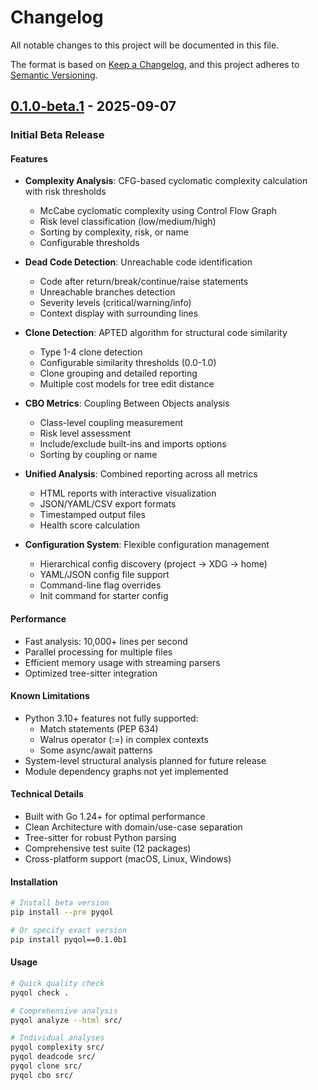 # Changelog

All notable changes to this project will be documented in this file.

The format is based on [Keep a Changelog](https://keepachangelog.com/en/1.0.0/),
and this project adheres to [Semantic Versioning](https://semver.org/spec/v2.0.0.html).

## [0.1.0-beta.1] - 2025-09-07

### Initial Beta Release

#### Features
- **Complexity Analysis**: CFG-based cyclomatic complexity calculation with risk thresholds
  - McCabe cyclomatic complexity using Control Flow Graph
  - Risk level classification (low/medium/high)
  - Sorting by complexity, risk, or name
  - Configurable thresholds

- **Dead Code Detection**: Unreachable code identification
  - Code after return/break/continue/raise statements
  - Unreachable branches detection
  - Severity levels (critical/warning/info)
  - Context display with surrounding lines

- **Clone Detection**: APTED algorithm for structural code similarity
  - Type 1-4 clone detection
  - Configurable similarity thresholds (0.0-1.0)
  - Clone grouping and detailed reporting
  - Multiple cost models for tree edit distance

- **CBO Metrics**: Coupling Between Objects analysis
  - Class-level coupling measurement
  - Risk level assessment
  - Include/exclude built-ins and imports options
  - Sorting by coupling or name

- **Unified Analysis**: Combined reporting across all metrics
  - HTML reports with interactive visualization
  - JSON/YAML/CSV export formats
  - Timestamped output files
  - Health score calculation

- **Configuration System**: Flexible configuration management
  - Hierarchical config discovery (project → XDG → home)
  - YAML/JSON config file support
  - Command-line flag overrides
  - Init command for starter config

#### Performance
- Fast analysis: 10,000+ lines per second
- Parallel processing for multiple files
- Efficient memory usage with streaming parsers
- Optimized tree-sitter integration

#### Known Limitations
- Python 3.10+ features not fully supported:
  - Match statements (PEP 634)
  - Walrus operator (:=) in complex contexts
  - Some async/await patterns
- System-level structural analysis planned for future release
- Module dependency graphs not yet implemented

#### Technical Details
- Built with Go 1.24+ for optimal performance
- Clean Architecture with domain/use-case separation
- Tree-sitter for robust Python parsing
- Comprehensive test suite (12 packages)
- Cross-platform support (macOS, Linux, Windows)

#### Installation
```bash
# Install beta version
pip install --pre pyqol

# Or specify exact version
pip install pyqol==0.1.0b1
```

#### Usage
```bash
# Quick quality check
pyqol check .

# Comprehensive analysis
pyqol analyze --html src/

# Individual analyses
pyqol complexity src/
pyqol deadcode src/
pyqol clone src/
pyqol cbo src/
```

[0.1.0-beta.1]: https://github.com/pyqol/pyqol/releases/tag/v0.1.0-beta.1